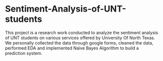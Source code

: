 # Sentiment-Analysis-of-UNT-students
This project is a research work conducted to analyze the sentiment analysis of UNT students on various services offered by University Of North Texas. We personally collected the data through google forms, cleaned the data, performed EDA and implemented Naïve Bayes Algorithm to build a prediction system.
